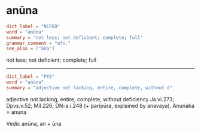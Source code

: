 # anūna

``` toml
dict_label = "NCPED"
word = "anūna"
summary = "not less; not deficient; complete; full"
grammar_comment = "mfn."
see_also = ["ūna"]
```

not less; not deficient; complete; full

--------------------

``` toml
dict_label = "PTS"
word = "anūna"
summary = "adjective not lacking, entire, complete, without d"
```

adjective not lacking, entire, complete, without deficiency Ja.vi.273; Dpvs.v.52; Mil.226; DN\-a.i.248 (\+ paripūra, explained by anavaya). Anunaka = anuna

Vedic anūna, an \+ ūna

